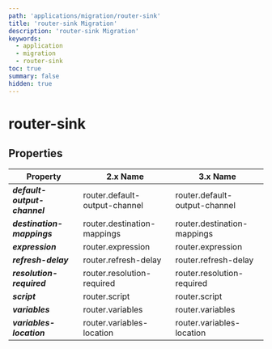 ```yaml
---
path: 'applications/migration/router-sink'
title: 'router-sink Migration'
description: 'router-sink Migration'
keywords:
  - application
  - migration
  - router-sink
toc: true
summary: false
hidden: true
---
```


# router-sink

## Properties

| Property                     | 2.x Name                      | 3.x Name                      |
| ---------------------------- | ----------------------------- | ----------------------------- |
| **_default-output-channel_** | router.default-output-channel | router.default-output-channel |
| **_destination-mappings_**   | router.destination-mappings   | router.destination-mappings   |
| **_expression_**             | router.expression             | router.expression             |
| **_refresh-delay_**          | router.refresh-delay          | router.refresh-delay          |
| **_resolution-required_**    | router.resolution-required    | router.resolution-required    |
| **_script_**                 | router.script                 | router.script                 |
| **_variables_**              | router.variables              | router.variables              |
| **_variables-location_**     | router.variables-location     | router.variables-location     |
